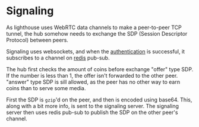 # Signaling

As lighthouse uses WebRTC data channels to make a peer-to-peer TCP tunnel, the hub somehow needs to exchange the SDP (Session Descriptor Protocol) between peers.

Signaling uses websockets, and when the [authentication](./authentication.md) is successful, it subscribes to a channel on [redis](https://redis.io) pub-sub.

The hub first checks the amount of coins before exchange "offer" type SDP. If the number is less than 1, the offer isn't forwarded to the other peer. "answer" type SDP is sill allowed, as the peer has no other way to earn coins than to serve some media.

First the SDP is `gzip`'d on the peer, and then is encoded using base64. This, along with a bit more info, is sent to the signaling server. The signaling server then uses redis pub-sub to publish the SDP on the other peer's channel.
